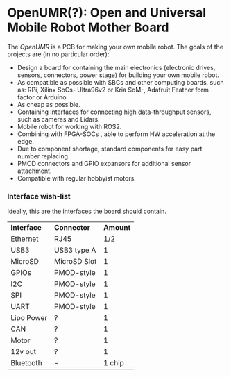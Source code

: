 # OpenUMR(?): Open and Universal Mobile Robot Mother Board

The _OpenUMR_ is a PCB for making your own mobile robot.
The goals of the projects are (in no particular order):

- Design a board for containing the main electronics (electronic drives, sensors, connectors, power stage) for building your own mobile robot.
- As compatible as possible with SBCs and other computing boards, such as: RPi, Xilinx SoCs- Ultra96v2 or Kria SoM-, Adafruit Feather form factor or Arduino.
- As cheap as possible.
- Containing interfaces for connecting high data-throughput sensors, such as cameras and Lidars.
- Mobile robot for working with ROS2.
- Combining with FPGA-SOCs , able to perform HW acceleration at the edge.
- Due to component shortage, standard components for easy part number replacing.
- PMOD connectors and GPIO expansors for additional sensor attachment.
- Compatible with regular hobbyist motors.

### Interface wish-list

Ideally, this are the interfaces the board should contain.

|  |   |   |
---|---|---
**Interface**|**Connector**|**Amount**
Ethernet   | RJ45         | 1/2
USB3       | USB3 type A  | 1
MicroSD    | MicroSD Slot | 1
GPIOs      | PMOD-style   | 1
I2C        | PMOD-style   | 1
SPI        | PMOD-style   | 1
UART       | PMOD-style   | 1
Lipo Power | ?            | 1
CAN        | ?            | 1
Motor      | ?            | 1
12v out    | ?            | 1
Bluetooth  | -            | 1 chip
